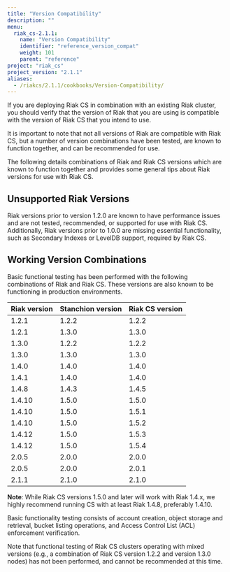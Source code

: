 ```yaml
---
title: "Version Compatibility"
description: ""
menu:
  riak_cs-2.1.1:
    name: "Version Compatibility"
    identifier: "reference_version_compat"
    weight: 101
    parent: "reference"
project: "riak_cs"
project_version: "2.1.1"
aliases:
  - /riakcs/2.1.1/cookbooks/Version-Compatibility/
---
```


If you are deploying Riak CS in combination with an existing Riak
cluster, you should verify that the version of Riak that you are using
is compatible with the version of Riak CS that you intend to use.

It is important to note that not all versions of Riak are compatible
with Riak CS, but a number of version combinations have been tested, are
known to function together, and can be recommended for use.

The following details combinations of Riak and Riak CS versions which
are known to function together and provides some general tips about Riak
versions for use with Riak CS.

## Unsupported Riak Versions

Riak versions prior to version 1.2.0 are known to have performance
issues and are not tested, recommended, or supported for use with Riak
CS. Additionally, Riak versions prior to 1.0.0 are missing essential
functionality, such as Secondary Indexes or LevelDB support, required by
Riak CS.

## Working Version Combinations

Basic functional testing has been performed with the following combinations of
Riak and Riak CS. These versions are also known to be functioning in production environments.

Riak version  | Stanchion version | Riak CS version
--------------|-------------------|----------------
1.2.1         | 1.2.2             | 1.2.2
1.2.1         | 1.3.0             | 1.3.0
1.3.0         | 1.2.2             | 1.2.2
1.3.0         | 1.3.0             | 1.3.0
1.4.0         | 1.4.0             | 1.4.0
1.4.1         | 1.4.0             | 1.4.0
1.4.8         | 1.4.3             | 1.4.5
1.4.10        | 1.5.0             | 1.5.0
1.4.10        | 1.5.0             | 1.5.1
1.4.10        | 1.5.0             | 1.5.2
1.4.12        | 1.5.0             | 1.5.3
1.4.12        | 1.5.0             | 1.5.4
2.0.5         | 2.0.0             | 2.0.0
2.0.5         | 2.0.0             | 2.0.1
2.1.1         | 2.1.0             | 2.1.0

**Note**: While Riak CS versions 1.5.0 and later will work with Riak
1.4.x, we highly recommend running CS with at least Riak 1.4.8,
preferably 1.4.10.

Basic functionality testing consists of account creation, object storage and
retrieval, bucket listing operations, and Access Control List (ACL) enforcement
verification.

Note that functional testing of Riak CS clusters operating with mixed versions
(e.g., a combination of Riak CS version 1.2.2 and version 1.3.0 nodes) has not
been performed, and cannot be recommended at this time.
